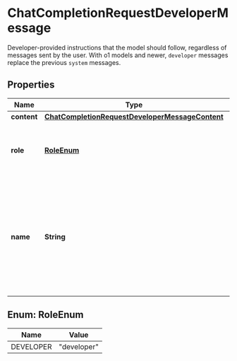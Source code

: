 

# ChatCompletionRequestDeveloperMessage

Developer-provided instructions that the model should follow, regardless of messages sent by the user. With o1 models and newer, `developer` messages replace the previous `system` messages. 

## Properties

| Name | Type | Description | Notes |
|------------ | ------------- | ------------- | -------------|
|**content** | [**ChatCompletionRequestDeveloperMessageContent**](ChatCompletionRequestDeveloperMessageContent.md) |  |  |
|**role** | [**RoleEnum**](#RoleEnum) | The role of the messages author, in this case &#x60;developer&#x60;. |  |
|**name** | **String** | An optional name for the participant. Provides the model information to differentiate between participants of the same role. |  [optional] |



## Enum: RoleEnum

| Name | Value |
|---- | -----|
| DEVELOPER | &quot;developer&quot; |



